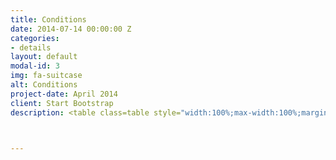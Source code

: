 ```yaml
---
title: Conditions
date: 2014-07-14 00:00:00 Z
categories:
- details
layout: default
modal-id: 3
img: fa-suitcase
alt: Conditions
project-date: April 2014
client: Start Bootstrap
description: <table class=table style="width:100%;max-width:100%;margin-left:0%;vertical-align:top !important"> <thead style="border-bottom:1px solid black !important"> <tr><th style="vertical-align:top !important"><p>Participant’s category</p></th> <th style="vertical-align:top !important" width=23%><p>Early bird registration<br></p><span>(payment should be provided before July 10,2021)</span></th> <th width=23% style="vertical-align:top !important"><p>Regular registration<br></p><span>(payment should be provided before July 26,2021)</span></th> <th width=27% style="vertical-align:top !important"><p>Special price for the Commonwealth of Independent States (CIS) members<br></p><span>(payment should be provided before July 20,2021)</span></th> </tr> </thead> <tbody> <tr> <td><p>Registration for 3MUGIS-2021<br>(1 ECTS)</p></td> <td><p>100 Euro</p></td> <td><p>150 Euro</p></td> <td><p>2000 RUB</p></td> </tr> <!--<tr><td ><p>Short program <br>(1 ECTS)</p></td><td><p>250 $</p></td><td ><p>300 $</p></td><td ><p>100 $</p></td></tr>--> </tbody></table> <!--<p>&nbsp;</p><p><strong><sup>&nbsp;</sup></strong></p><p style="text-align:justify"><strong><sup>1 </sup></strong>EUSP – Eurasian Soil Partnership, involving Armenia, Azerbaijan, Belarus, Georgia, Kazakhstan, Kyrgyzstan, Moldova, Russian Federation, Tajikistan, Turkey, Turkmenistan, Ukraine and&nbsp;Uzbekistan (http://www.fao.org/global-soil-partnership/regional-partnerships/europe/eurasia/en/)</p><p style="text-align:left">Two formats of participation:</p><p style="text-align:left">Full Program</p><ol><li style="text-align:left">5 days of intensive lectures, seminars and practical exercises in RUDN University in Moscow</li><li style="text-align:left">16-days field tour from Teriberka (69N; 35E) to Abrau-Durso (44N; 37E)</li><li style="text-align:left">3 ECTS Certificate, recognized by educational programs worldwide</li><li style="text-align:left">Participation fees will cover accommodation, two meals per day, travelling inside Russia and all materials necessary for courses.</li></ol><p style="text-align:left">Short Program</p><ol><li style="text-align:left">5 days of intensive lectures, seminars and practical exercises in RUDN University in Moscow</li><li style="text-align:left">1 ECTS Certificate, recognized by educational programs worldwide</li><li style="text-align:left">Participation fees will cover a one-day excursion, two meals per day, all materials necessary for courses</li><li style="text-align:left">Participation fees do not include accommodation.</li></ol><p>All of the foreign participants will also receive visa support and any other assistance with organization of their trip to Moscow.</p>-->



---
```


